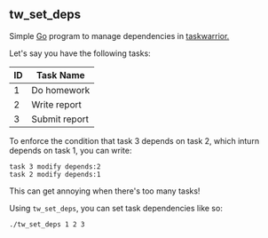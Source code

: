 ## tw_set_deps

Simple [Go](https://golang.org/) program to manage dependencies in [taskwarrior.](https://taskwarrior.org/)

Let's say you have the following tasks:

|ID|Task Name|
|---|---|
| 1 | Do homework |
| 2 | Write report |
| 3 | Submit report |

To enforce the condition that task 3 depends on task 2, which inturn depends on task 1, you can write:

```
task 3 modify depends:2
task 2 modify depends:1
```

This can get annoying when there's too many tasks!

Using `tw_set_deps`, you can set task dependencies like so:

```
./tw_set_deps 1 2 3
```
